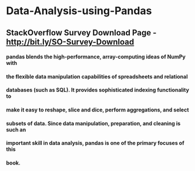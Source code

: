 # Data-Analysis-using-Pandas 
## StackOverflow Survey Download Page - http://bit.ly/SO-Survey-Download
#### pandas blends the high-performance, array-computing ideas of NumPy with
#### the flexible data manipulation capabilities of spreadsheets and relational
#### databases (such as SQL). It provides sophisticated indexing functionality to
#### make it easy to reshape, slice and dice, perform aggregations, and select
#### subsets of data. Since data manipulation, preparation, and cleaning is such an
#### important skill in data analysis, pandas is one of the primary focuses of this
#### book.
 
